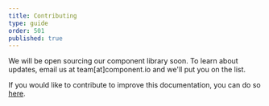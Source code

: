 ```yaml
---
title: Contributing
type: guide
order: 501
published: true
---
```


<p class="tip">We will be open sourcing our component library soon. To learn about updates, email us at team[at]component.io and we'll put you on the list.</p>

If you would like to contribute to improve this documentation, you can do so [here](https://github.com/component-io/guide).
